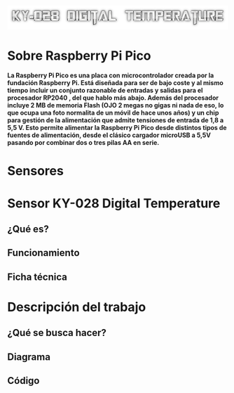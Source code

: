 ![Titulo](cooltext399271184396629.png)

# Sobre Raspberry Pi Pico
#### La Raspberry Pi Pico es una placa con microcontrolador creada por la fundación Raspberry Pi.  Está diseñada para ser de bajo coste y al mismo tiempo incluir un conjunto  razonable de entradas y salidas para el procesador RP2040 , del que hablo más abajo. Además del procesador incluye 2 MB de memoria Flash (OJO 2 megas no gigas ni nada de eso, lo que ocupa una foto normalita de un móvil de hace unos años) y un chip para gestión de la alimentación que admite tensiones de entrada de 1,8 a 5,5 V. Esto permite alimentar la Raspberry Pi Pico desde distintos tipos de fuentes de alimentación, desde el clásico cargador microUSB a 5,5V pasando por combinar dos o tres pilas AA en serie.

# Sensores

# Sensor KY-028 Digital Temperature

## ¿Qué es?

## Funcionamiento

## Ficha técnica 

# Descripción del trabajo

## ¿Qué se busca hacer?

## Diagrama

## Código

